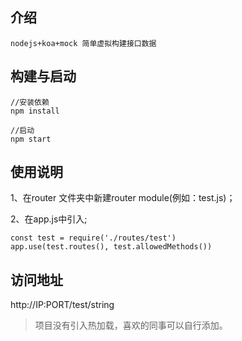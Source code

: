 ## 介绍
    nodejs+koa+mock 简单虚拟构建接口数据

## 构建与启动

```
//安装依赖
npm install

//启动
npm start
```

## 使用说明

1、在router 文件夹中新建router module(例如：test.js)；

2、在app.js中引入;
```
const test = require('./routes/test')
app.use(test.routes(), test.allowedMethods())
```

## 访问地址

http://IP:PORT/test/string

> 项目没有引入热加载，喜欢的同事可以自行添加。